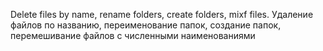 Delete files by name, rename folders, create folders, mixf files. 
Удаление файлов по названию, переименование папок, создание папок, перемешивание файлов с численными наименованиями
